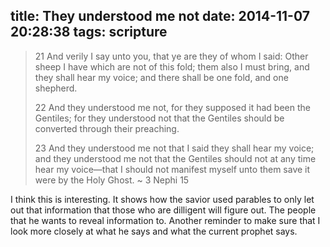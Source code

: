 title: They understood me not
date: 2014-11-07 20:28:38
tags: scripture
---

> 21 And verily I say unto you, that ye are they of whom I said: Other sheep I have which are not of this fold; them also I must bring, and they shall hear my voice; and there shall be one fold, and one shepherd.
> 
> 22 And they understood me not, for they supposed it had been the Gentiles; for they understood not that the Gentiles should be converted through their preaching.
> 
> 23 And they understood me not that I said they shall hear my voice; and they understood me not that the Gentiles should not at any time hear my voice—that I should not manifest myself unto them save it were by the Holy Ghost.
> ~ 3 Nephi 15

I think this is interesting. It shows how the savior used parables to only let out that information that those who are dilligent will figure out. The people that he wants to reveal information to. Another reminder to make sure that I look more closely at what he says and what the current prophet says.
